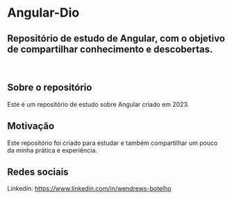 # Angular-Dio

## Repositório de estudo de Angular, com o objetivo de compartilhar conhecimento e descobertas.
<br>

## Sobre o repositório
Este é um repositório de estudo sobre Angular criado em 2023.
<br>

## Motivação
Este repositório foi criado para estudar e também compartilhar um pouco da minha prática e experiência.
<br>

## Redes sociais
Linkedin: https://www.linkedin.com/in/wendrews-botelho
